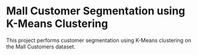 # Mall Customer Segmentation using K-Means Clustering
This project performs customer segmentation using K-Means clustering on the Mall Customers dataset.
